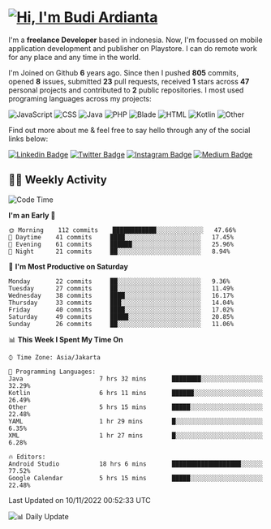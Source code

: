 # [![Hi, I'm Budi Ardianta](https://readme-typing-svg.herokuapp.com?size=24&vCenter=true&lines=%F0%9F%91%8B+Hi%2C+I'm+Budi+Ardianta+;%F0%9F%92%BB+Android+And+Web+Developer+)](https://git.io/typing-svg)

I'm a **freelance Developer** based in indonesia. Now, I'm focussed on mobile application development and publisher on Playstore. I can do remote work for any place and any time in the world.

I'm Joined on Github **6** years ago. Since then I pushed **805** commits, opened **8** issues, submitted **23** pull requests, received **1** stars across **47** personal projects and contributed to **2** public repositories.
I most used programing languages across my projects:

![JavaScript](https://img.shields.io/badge/-JavaScript-%23f1e05a?style=flat&logo=JavaScript&logoColor=white)
![CSS](https://img.shields.io/badge/-CSS-%23563d7c?style=flat&logo=CSS&logoColor=white)
![Java](https://img.shields.io/badge/-Java-%23b07219?style=flat&logo=Java&logoColor=white)
![PHP](https://img.shields.io/badge/-PHP-%234F5D95?style=flat&logo=PHP&logoColor=white)
![Blade](https://img.shields.io/badge/-Blade-%23f7523f?style=flat&logo=Blade&logoColor=white)
![HTML](https://img.shields.io/badge/-HTML-%23e34c26?style=flat&logo=HTML&logoColor=white)
![Kotlin](https://img.shields.io/badge/-Kotlin-%23A97BFF?style=flat&logo=Kotlin&logoColor=white)
![Other](https://img.shields.io/badge/-Other-%23ededed?style=flat&logo=Other&logoColor=white)

Find out more about me & feel free to say hello through any of the social links below:

[![Linkedin Badge](https://img.shields.io/badge/-budiardianata-blue?style=flat&logo=Linkedin&logoColor=white&link=https://www.linkedin.com/in/budiardianata/)](https://www.linkedin.com/in/budiardianata/)
[![Twitter Badge](https://img.shields.io/badge/-budiardianata-%231DA1F2.svg?style=flat&logo=twitter&logoColor=white&link=https://www.twitter.com/budiardianata)](https://www.linkedin.com/in/budiardianata/)
[![Instagram Badge](https://img.shields.io/badge/-budiardianata-purple?style=flat&logo=instagram&logoColor=white&link=https://instagram.com/budiardianata/)](https://instagram.com/budiardianata)
[![Medium Badge](https://img.shields.io/badge/-@budiardianata-%2312100E.svg?style=flat&logo=Medium&logoColor=white&link=https://medium.com/@budiardianata/)](https://medium.com/@budiardianata)

## 👨‍💻 Weekly Activity
<!--START_SECTION:waka-->
![Code Time](http://img.shields.io/badge/Code%20Time-1%2C238%20hrs%2059%20mins-blue)

**I'm an Early 🐤** 

```text
🌞 Morning    112 commits    ████████████░░░░░░░░░░░░░   47.66% 
🌆 Daytime    41 commits     ████░░░░░░░░░░░░░░░░░░░░░   17.45% 
🌃 Evening    61 commits     ██████░░░░░░░░░░░░░░░░░░░   25.96% 
🌙 Night      21 commits     ██░░░░░░░░░░░░░░░░░░░░░░░   8.94%

```
📅 **I'm Most Productive on Saturday** 

```text
Monday       22 commits     ██░░░░░░░░░░░░░░░░░░░░░░░   9.36% 
Tuesday      27 commits     ██░░░░░░░░░░░░░░░░░░░░░░░   11.49% 
Wednesday    38 commits     ████░░░░░░░░░░░░░░░░░░░░░   16.17% 
Thursday     33 commits     ███░░░░░░░░░░░░░░░░░░░░░░   14.04% 
Friday       40 commits     ████░░░░░░░░░░░░░░░░░░░░░   17.02% 
Saturday     49 commits     █████░░░░░░░░░░░░░░░░░░░░   20.85% 
Sunday       26 commits     ██░░░░░░░░░░░░░░░░░░░░░░░   11.06%

```


📊 **This Week I Spent My Time On** 

```text
⌚︎ Time Zone: Asia/Jakarta

💬 Programming Languages: 
Java                     7 hrs 32 mins       ████████░░░░░░░░░░░░░░░░░   32.29% 
Kotlin                   6 hrs 11 mins       ██████░░░░░░░░░░░░░░░░░░░   26.49% 
Other                    5 hrs 15 mins       █████░░░░░░░░░░░░░░░░░░░░   22.48% 
YAML                     1 hr 29 mins        █░░░░░░░░░░░░░░░░░░░░░░░░   6.35% 
XML                      1 hr 27 mins        █░░░░░░░░░░░░░░░░░░░░░░░░   6.28%

🔥 Editors: 
Android Studio           18 hrs 6 mins       ███████████████████░░░░░░   77.52% 
Google Calendar          5 hrs 15 mins       █████░░░░░░░░░░░░░░░░░░░░   22.48%

```


 Last Updated on 10/11/2022 00:52:33 UTC
<!--END_SECTION:waka-->

![📊 Daily Update](https://github.com/budiardianata/budiardianata/actions/workflows/update-activity.yml/badge.svg)
